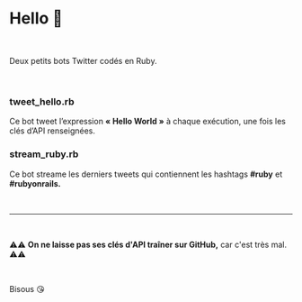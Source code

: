 # Hello 👋

<br />

Deux petits bots Twitter codés en Ruby.

<br />

### tweet_hello.rb

  Ce bot tweet l’expression **« Hello World »** à chaque exécution, une fois les clés d’API renseignées.

### stream_ruby.rb

  Ce bot streame les derniers tweets qui contiennent les hashtags **#ruby** et **#rubyonrails.**

<br />
<hr />
<br />

⚠️⚠️ **On ne laisse pas ses clés d'API traîner sur GitHub,** car c'est très mal. ⚠️⚠️   

<br />

Bisous 😘
